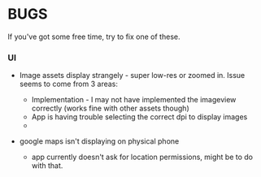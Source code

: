# BUGS

If you've got some free time, try to fix one of these. 

### UI
- Image assets display strangely - super low-res or zoomed in. Issue seems to come from 3 areas:
  - Implementation - I may not have implemented the imageview correctly (works fine with other assets though)
  - App is having trouble selecting the correct dpi to display images
  - 
   
- google maps isn't displaying on physical phone
  - app currently doesn't ask for location permissions, might be to do with that.  